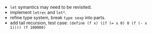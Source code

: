 * `let` symantics may need to be revisited.
* implement `letrec` and `let*`.
* refine type system, break `type sexp` into parts.
* add tail recursion, test case: `(define (f x) (if (= x 0) 0 (f (- x 1)))) (f 100000)`
